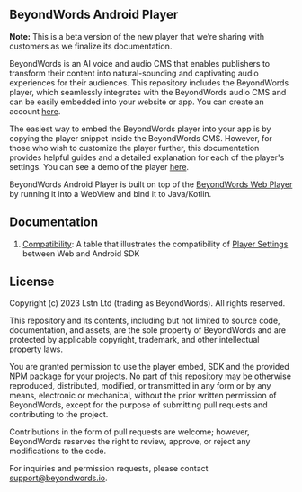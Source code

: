 ## BeyondWords Android Player

**Note:** This is a beta version of the new player that we’re sharing with customers as we finalize its documentation.


BeyondWords is an AI voice and audio CMS that enables publishers to transform their content into natural-sounding and captivating audio experiences for their audiences.
This repository includes the BeyondWords player, which seamlessly integrates with the BeyondWords audio CMS and can be easily embedded into your website or app. You can create an account
[here](https://dash.beyondwords.io/auth/signup).

The easiest way to embed the BeyondWords player into your app is by copying
the player snippet inside the BeyondWords CMS. However, for those who wish to
customize the player further, this documentation provides helpful guides and a
detailed explanation for each of the player's settings. You can see a demo of
the player
[here](./example).

BeyondWords Android Player is built on top of the [BeyondWords Web Player](https://github.com/BeyondWords-io/player) by running it into a WebView and bind it to Java/Kotlin.

## Documentation

1. [Compatibility](./doc/compatibility.md): A table that illustrates the compatibility of [Player Settings](https://github.com/beyondwords-io/player/blob/main/doc/player-settings.md) between Web and Android SDK

## License

Copyright (c) 2023 Lstn Ltd (trading as BeyondWords). All rights reserved.

This repository and its contents, including but not limited to source code, documentation, and assets, are the sole property of BeyondWords and are protected by applicable copyright, trademark, and other intellectual property laws.

You are granted permission to use the player embed, SDK and the provided NPM package for your projects. No part of this repository may be otherwise reproduced, distributed, modified, or transmitted in any form or by any means, electronic or mechanical, without the prior written permission of BeyondWords, except for the purpose of submitting pull requests and contributing to the project.

Contributions in the form of pull requests are welcome; however, BeyondWords reserves the right to review, approve, or reject any modifications to the code.

For inquiries and permission requests, please contact support@beyondwords.io.
